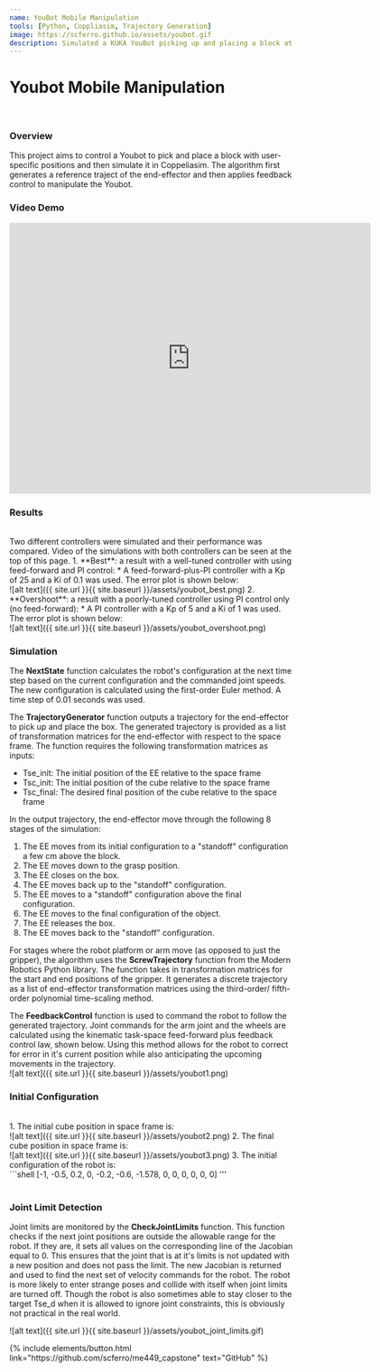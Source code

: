 ```yaml
---
name: YouBot Mobile Manipulation
tools: [Python, Coppliasim, Trajectory Generation]
image: https://scferro.github.io/assets/youbot.gif
description: Simulated a KUKA YouBot picking up and placing a block at user-specified positions.
---
```


# Youbot Mobile Manipulation
<br>

### Overview
This project aims to control a Youbot to pick and place a block with user-specific positions and then simulate it in Coppeliasim. The algorithm first generates a reference traject of the end-effector and then applies feedback control to manipulate the Youbot.


### Video Demo
<iframe width="640" height="480" src="https://www.youtube.com/embed/c2avjINonNs?si=JuqYFyma96Dk1KJY" title="YouTube video player" frameborder="0" allow="accelerometer; autoplay; clipboard-write; encrypted-media; gyroscope; picture-in-picture; web-share" allowfullscreen></iframe>
<br>


### Results
<br>
Two different controllers were simulated and their performance was compared. Video of the simulations with both controllers can be seen at the top of this page.
1. **Best**: a result with a well-tuned controller with using feed-forward and PI control:
    * A feed-forward-plus-PI controller with a Kp of 25 and a Ki of 0.1 was used. The error plot is shown below: <br>
    ![alt text]({{ site.url }}{{ site.baseurl }}/assets/youbot_best.png)
2. **Overshoot**: a result with a poorly-tuned controller using PI control only (no feed-forward):
    * A PI controller with a Kp of 5 and a Ki of 1 was used. The error plot is shown below: <br>
    ![alt text]({{ site.url }}{{ site.baseurl }}/assets/youbot_overshoot.png)


### Simulation
The **NextState** function calculates the robot's configuration at the next time step based on the current configuration and the commanded joint speeds. The new configuration is calculated using the first-order Euler method. A time step of 0.01 seconds was used. 

The **TrajectoryGenerator** function outputs a trajectory for the end-effector to pick up and place the box. The generated trajectory is provided as a list of transformation matrices for the end-effector with respect to the space frame. The function requires the following transformation matrices as inputs:
- Tse_init: The initial position of the EE relative to the space frame
- Tsc_init: The initial position of the cube relative to the space frame
- Tsc_final: The desired final position of the cube relative to the space frame

In the output trajectory, the end-effector move through the following 8 stages of the simulation:

1. The EE moves from its initial configuration to a "standoff" configuration a few cm above the block.
2. The EE moves down to the grasp position.
3. The EE closes on the box.
4. The EE moves back up to the "standoff" configuration.
5. The EE moves to a "standoff" configuration above the final configuration.
6. The EE moves to the final configuration of the object.
7. The EE releases the box.
8. The EE moves back to the "standoff" configuration.

For stages where the robot platform or arm move (as opposed to just the gripper), the algorithm uses the **ScrewTrajectory** function from the Modern Robotics Python library. The function takes in transformation matrices for the start and end positions of the gripper. It generates a discrete trajectory as a list of end-effector transformation matrices using the third-order/ fifth-order polynomial time-scaling method.

The **FeedbackControl** function is used to command the robot to follow the generated trajectory. Joint commands for the arm joint and the wheels are calculated using the kinematic task-space feed-forward plus feedback control law, shown below. Using this method allows for the robot to correct for error in it's current position while also anticipating the upcoming movements in the trajectory. 
<br>
![alt text]({{ site.url }}{{ site.baseurl }}/assets/youbot1.png)


### Initial Configuration
<br>
1. The initial cube position in space frame is:<br>
![alt text]({{ site.url }}{{ site.baseurl }}/assets/youbot2.png)
2. The final cube position in space frame is:<br>
![alt text]({{ site.url }}{{ site.baseurl }}/assets/youbot3.png)
3. The initial configuration of the robot is:<br>
```shell
[-1, -0.5, 0.2, 0, -0.2, -0.6, -1.578, 0, 0, 0, 0, 0, 0]
'''
<br><br>

### Joint Limit Detection
Joint limits are monitored by the **CheckJointLimits** function. This function checks if the next joint positions are outside the allowable range for the robot. If they are, it sets all values on the corresponding line of the Jacobian equal to 0. This ensures that the joint that is at it's limits is not updated with a new position and does not pass the limit. The new Jacobian is returned and used to find the next set of velocity commands for the robot. The robot is more likely to enter strange poses and collide with itself when joint limits are turned off. Though the robot is also sometimes able to stay closer to the target Tse_d when it is allowed to ignore joint constraints, this is obviously not practical in the real world.

![alt text]({{ site.url }}{{ site.baseurl }}/assets/youbot_joint_limits.gif)

<p class="text-center">
{% include elements/button.html link="https://github.com/scferro/me449_capstone" text="GitHub" %}
</p>